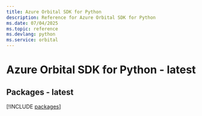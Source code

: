 ```yaml
---
title: Azure Orbital SDK for Python
description: Reference for Azure Orbital SDK for Python
ms.date: 07/04/2025
ms.topic: reference
ms.devlang: python
ms.service: orbital
---
```

# Azure Orbital SDK for Python - latest
## Packages - latest
[!INCLUDE [packages](orbital-index.md)]
